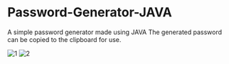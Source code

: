 # Password-Generator-JAVA
A simple password generator made using JAVA
The generated password can be copied to the clipboard for use.

![1](https://github.com/satyansh-mittal/Password-Generator-JAVA/assets/104019813/fabe849a-eade-4dd9-a2cf-35dbdd31e7e7)
![2](https://github.com/satyansh-mittal/Password-Generator-JAVA/assets/104019813/9862c828-24ec-444f-bccc-2cc6df0c591c)
